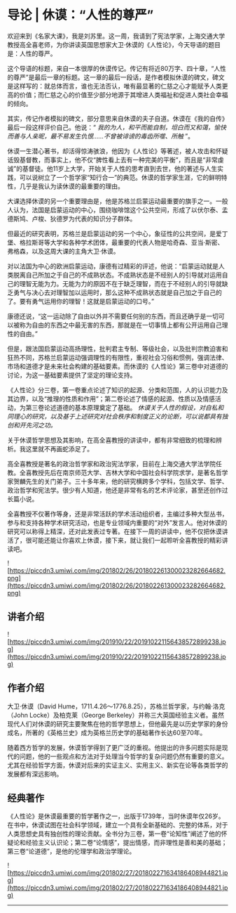 # 导论 | 休谟：“人性的尊严”

欢迎来到《名家大课》，我是刘苏里。这一周，我请到了宪法学家，上海交通大学教授高全喜老师，为你讲读英国思想家大卫·休谟的《人性论》，今天导语的题目是：人性的尊严。

这个导语的标题，来自一本很厚的休谟传记。传记有将近80万字、四十章，“人性的尊严”是最后一章的标题。这一章的最后一段话，是作者模拟休谟的碑文，碑文是这样写的：就总体而言，谁也无法否认，唯有最显著的仁慈之心才能赋予人类更高的价值；而仁慈之心的价值至少部分地源于其增进人类福祉和促进人类社会幸福的倾向。

其实，传记作者模拟的碑文，部分意思来自休谟的夫子自道。休谟在《我的自传》最后一段这样评价自己。他说：“ *我的为人，和平而能自制，坦白而又和蔼，愉快而善与人亲昵，最不易发生仇恨……不曾被诽谤的毒齿所噬、所触* ”。

休谟一生潜心著书，却活得惊涛骇浪，他因为《人性论》等著述，被人攻击和怀疑诋毁基督教，而事实上，他不仅“脾性看上去有一种完美的平衡”，而且是“非常虔诚”的基督徒。他11岁上大学，开始关于人性的思考直到去世，他的著述与人生实践，可以说树立了一个哲学家“知行合一”的典范。休谟的哲学家生涯，它的鲜明特性，几乎是我认为读休谟的最重要的理由。

大课选择休谟的另一个重要理由是，他是苏格兰启蒙运动最重要的旗手之一。一般人认为，法国是启蒙运动的中心，围绕咖啡馆这个公共空间，形成了以伏尔泰、孟德斯鸠、卢梭、狄德罗为代表的知识分子群体。

但最近的研究表明，苏格兰是启蒙运动的另一个中心，象征性的公共空间，是爱丁堡、格拉斯哥等大学和各种学术团体，最重要的代表人物是哈奇森、亚当·斯密、弗格森，以及这周大课的主角大卫·休谟。

对以法国为中心的欧洲启蒙运动，康德有过精彩的评述，他说：“启蒙运动就是人类脱离自己所加之于自己的不成熟状态。不成熟状态是不经别人的引导就对运用自己的理智无能为力。无能为力的原因不在于缺乏理智，而在于不经别人的引导就缺乏勇气与决心去对理智加以运用时，那么这种不成熟状态就是自己加之于自己的了。要有勇气运用你的理智！这就是启蒙运动的口号。”

康德还说，“这一运动除了自由以外并不需要任何别的东西，而且还确乎是一切可以被称为自由的东西之中最无害的东西，那就是在一切事情上都有公开运用自己理性的自由。”

但是，跟法国启蒙运动高扬理性，批判君主专制、等级社会，以及批判宗教迫害和狂热不同，苏格兰启蒙运动强调理性的有限性，重视社会习俗和惯例，强调法律、市场和道德才是未来社会构建的基础要素。而休谟的《人性论》第三卷中对道德的讨论，为这一基础要素提供了坚定的理论支持。

《人性论》分三卷，第一卷重点论述了知识的起源、分类和范围，人的认识能力及其边界，以及“推理的性质和作用”；第二卷论述了情感的起源、性质以及情感活动，为第三卷论述道德的基本原理奠定了基础。 *休谟关于人性的假设，对自私和同理心的研究，以及基于上述研究对社会秩序和制度正义的论断，可以说都具有独创和开先河之功。*

关于休谟哲学思想及其影响，在高全喜教授的讲读中，都有非常细致的梳理和辨析。我这里就不再画蛇添足了。

高全喜教授是著名的政治哲学家和政治宪法学家，目前在上海交通大学法学院任教。全喜教授先后在南京师范大学、吉林大学和中国社会科学院求学，是著名哲学家贺麟先生的关门弟子。三十多年来，他的研究横跨多个学科，包括文学、哲学、政治哲学和宪法学。很少有人知道，他还是非常有名的艺术评论家，甚至还创作过长篇小说。

全喜教授不仅著作等身，还是非常活跃的学术活动组织者，主编过多种大型丛书，参与和支持各种学术研究活动，也是专业领域内重要的“对外”发言人。他对休谟的研究可以称得上精深，还对此发表过专著。在接下一周的讲读中，他不仅把休谟讲活了，很可能还能让你喜欢上休谟，接下来，就让我们一起聆听全喜教授的精彩讲读吧。

![https://piccdn3.umiwi.com/img/201802/26/201802261300023282664682.png](https://piccdn3.umiwi.com/img/201802/26/201802261300023282664682.png)

## 讲者介绍

![https://piccdn3.umiwi.com/img/201910/22/201910221156438572899238.jpg](https://piccdn3.umiwi.com/img/201910/22/201910221156438572899238.jpg)

## 作者介绍

大卫·休谟（David Hume，1711.4.26～1776.8.25），苏格兰哲学家，与约翰·洛克（John Locke）及柏克莱（George Berkeley）并称三大英国经验主义者。虽然现代人们对休谟的研究主要聚焦在他的哲学思想上，但他最先是以历史学家的身份成名，所著的《英格兰史》成为英格兰历史学的基础著作长达60至70年。

随着西方哲学的发展，休谟哲学得到了更广泛的重视。他提出的许多问题实际是现代的问题，他的一些观点和方法对于处理当今哲学的复杂问题仍然有重要的意义。尤其在经验哲学方面，休谟对后来的实证主义、实用主义、新实在论等各类哲学的发展都有深远影响。

## 经典著作

《人性论》是休谟最重要的哲学著作之一，出版于1739年，当时休谟年仅26岁。在书中，休谟试图在社会科学领域，建立一个具有全新基础的、完整的体系，对于人类思想史具有独创性的理论贡献。全书分为三卷，第一卷“论知性”阐述了他的怀疑论和经验主义认识论；第二卷“论情感”，提出情感，而非理性是善和美的基础；第三卷“论道德”，是他的伦理学和政治学理论。

![https://piccdn3.umiwi.com/img/201802/27/201802271634186408944821.jpg](https://piccdn3.umiwi.com/img/201802/27/201802271634186408944821.jpg)

---
